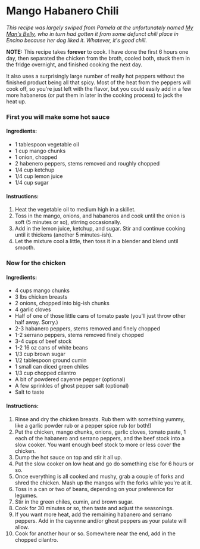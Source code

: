 # Mango Habanero Chili

*This recipe was largely swiped from Pamela at the unfortunately named [My Man's Belly](http://mymansbelly.com/2013/01/08/the-other-white-chicken-chili-habenero-mango-chicken-chili-recipe/), who in turn had gotten it from some defunct chili place in Encino because her dog liked it.  Whatever, it's good chili.*

**NOTE:** This recipe takes **forever** to cook.  I have done the first 6 hours one day, then separated the chicken from the broth, cooled both, stuck them in the fridge overnight, and finished cooking the next day.

It also uses a surprisingly large number of really hot peppers without the finished product being all that spicy.  Most of the heat from the peppers will cook off, so you're just left with the flavor, but you could easily add in a few more habaneros (or put them in later in the cooking process) to jack the heat up.

### First you will make some hot sauce

#### Ingredients:
* 1 tablespoon vegetable oil
* 1 cup mango chunks
* 1 onion, chopped
* 2 habenero peppers, stems removed and roughly chopped
* 1/4 cup ketchup
* 1/4 cup lemon juice
* 1/4 cup sugar

#### Instructions:
1. Heat the vegetable oil to medium high in a skillet.
1. Toss in the mango, onions, and habaneros and cook until the onion is soft (5 minutes or so), stirring occasionally.
1. Add in the lemon juice, ketchup, and sugar.  Stir and continue cooking until it thickens (another 5 minutes-ish).
1. Let the mixture cool a little, then toss it in a blender and blend until smooth.

### Now for the chicken

#### Ingredients:
* 4 cups mango chunks
* 3 lbs chicken breasts
* 2 onions, chopped into big-ish chunks
* 4 garlic cloves
* Half of one of those little cans of tomato paste (you'll just throw other half away.  Sorry.)
* 2-3 habanero peppers, stems removed and finely chopped
* 1-2 serrano peppers, stems removed finely chopped
* 3-4 cups of beef stock
* 1-2 16 oz cans of white beans
* 1/3 cup brown sugar
* 1/2 tablespoon ground cumin
* 1 small can diced green chiles
* 1/3 cup chopped cilantro
* A bit of powdered cayenne pepper (optional)
* A few sprinkles of ghost pepper salt (optional)
* Salt to taste

#### Instructions:
1. Rinse and dry the chicken breasts.  Rub them with something yummy, like a garlic powder rub or a pepper spice rub (or both!)
1. Put the chicken, mango chunks, onions, garlic cloves, tomato paste, 1 each of the habanero and serrano peppers, and the beef stock into a slow cooker.  You want enough beef stock to more or less cover the chicken.  
1. Dump the hot sauce on top and stir it all up.
1. Put the slow cooker on low heat and go do something else for 6 hours or so.
1. Once everything is all cooked and mushy, grab a couple of forks and shred the chicken.  Mash up the mangos with the forks while you're at it.
1. Toss in a can or two of beans, depending on your preference for legumes.
1. Stir in the green chiles, cumin, and brown sugar.
1. Cook for 30 minutes or so, then taste and adjust the seasonings.
1. If you want more heat, add the remaining habanero and serrano peppers.  Add in the cayenne and/or ghost peppers as your palate will allow.
1. Cook for another hour or so.  Somewhere near the end, add in the chopped cilantro.
